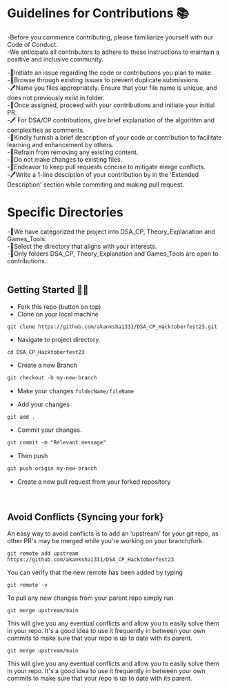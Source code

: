 # Guidelines for Contributions 📚
-Before you commence contributing, please familiarize yourself with our Code of Conduct. <br>
-We anticipate all contributors to adhere to these instructions to maintain a positive and inclusive community.<br>


-🎯Initiate an issue regarding the code or contributions you plan to make.<br>
-🎯Browse through existing issues to prevent duplicate submissions.<br>
-🖊Name you files appropriately. Ensure that your file name is unique, and does not previously exist in folder.<br>
-🎯Once assigned, proceed with your contributions and initiate your initial PR.<br>
-🖊 For DSA/CP contributions, give brief explanation of the algorithm and complexities as comments.<br>
-🎯Kindly furnish a brief description of your code or contribution to facilitate learning and enhancement by others.<br>
-🎯Refrain from removing any existing content.<br>
-🎯Do not make changes to existing files.<br>
-🎯Endeavor to keep pull requests concise to mitigate merge conflicts.<br>
-🖊Write a 1-line desciption of your contribution by in the 'Extended Description' section while commiting and making pull request.
<br>


# Specific Directories

-🧩We have categorized the project into DSA_CP, Theory_Explanation and Games_Tools. <br>
-🧩Select the directory that aligns with your interests.<br>
-🧩Only folders DSA_CP, Theory_Explanation and Games_Tools are open to contributions.<br><br>



## Getting Started 🤩🤗

- Fork this repo (button on top)
- Clone on your local machine

```terminal
git clone https://github.com/akanksha1331/DSA_CP_Hacktoberfest23.git
```
- Navigate to project directory.
```terminal
cd DSA_CP_Hacktoberfest23
```

- Create a new Branch

```markdown
git checkout -b my-new-branch
```
- Make your changes `folderName/fileName`

- Add your changes
```markdown
git add .
```
- Commit your changes.

```markdown
git commit -m "Relevant message"
```
- Then push 
```markdown
git push origin my-new-branch
```


- Create a new pull request from your forked repository

<br>

## Avoid Conflicts {Syncing your fork}

An easy way to avoid conflicts is to add an 'upstream' for your git repo, as other PR's may be merged while you're working on your branch/fork.   

```terminal
git remote add upstream https://github.com/akanksha1331/DSA_CP_Hacktoberfest23
```

You can verify that the new remote has been added by typing
```terminal
git remote -v
```

To pull any new changes from your parent repo simply run
```terminal
git merge upstream/main
```

This will give you any eventual conflicts and allow you to easily solve them in your repo. It's a good idea to use it frequently in between your own commits to make sure that your repo is up to date with its parent.

```terminal
git merge upstream/main
```

This will give you any eventual conflicts and allow you to easily solve them in your repo. It's a good idea to use it frequently in between your own commits to make sure that your repo is up to date with its parent.
